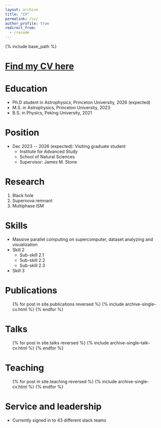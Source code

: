 ```yaml
---
layout: archive
title: "CV"
permalink: /cv/
author_profile: true
redirect_from:
  - /resume
---
```


{% include base_path %}

[Find my CV here](https://mh-guo.github.io/CV_Minghao_Guo.pdf)
=====

Education
======
* Ph.D student in Astrophysics, Princeton University, 2026 (expected)
* M.S. in Astrophysics, Princeton University, 2023
* B.S. in Physics, Peking University, 2021

Position
======
* Dec 2023 -- 2026 (expected): Visiting graduate student
  * Institute for Advanced Study
  * School of Natural Sciences
  * Supervisor: James M. Stone

Research
======
  1. Black hole
  1. Supernova remnant
  1. Multiphase ISM

Skills
======
* Massive parallel computing on supercomputer, dataset analyzing and visualization
* Skill 2
  * Sub-skill 2.1
  * Sub-skill 2.2
  * Sub-skill 2.3
* Skill 3

Publications
======
  <ul>{% for post in site.publications reversed %}
    {% include archive-single-cv.html %}
  {% endfor %}</ul>
  
Talks
======
  <ul>{% for post in site.talks reversed %}
    {% include archive-single-talk-cv.html  %}
  {% endfor %}</ul>
  
Teaching
======
  <ul>{% for post in site.teaching reversed %}
    {% include archive-single-cv.html %}
  {% endfor %}</ul>
  
Service and leadership
======
* Currently signed in to 43 different slack teams
